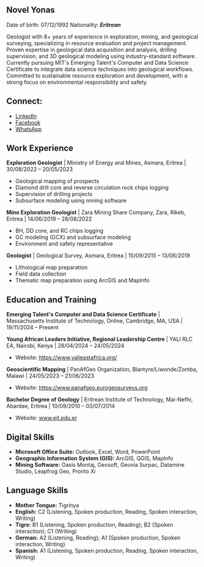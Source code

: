 ## Novel Yonas
Date of birth: 07/12/1992
Nationality: **_Eritrean_** 

Geologist with 8+ years of experience in exploration, mining, and geological surveying, specializing in resource evaluation and project management. Proven expertise in geological data acquisition and analysis, drilling supervision, and 3D geological modeling using industry-standard software. Currently pursuing MIT's Emerging Talent's Computer and Data Science Certificate to integrate data science techniques into geological workflows. Committed to sustainable resource exploration and development, with a strong focus on environmental responsibility and safety.

## Connect:

* [LinkedIn](https://www.linkedin.com/in/novel-ghebretatios-76b1a8278?utm_source=share&utm_campaign=share_via&utm_content=profile&utm_medium=android_app) 
* [Facebook](https://www.facebook.com/profile.php?id=100006034065249)
* [WhatsApp](https://wa.me/qr/B5P237RXUTRKJ1) 

## Work Experience

**Exploration Geologist** | Ministry of Energy and Mines, Asmara, Eritrea | 30/08/2022 – 20/05/2023

* Geological mapping of prospects
* Diamond drill core and reverse circulation rock chips logging
* Supervision of drilling projects
* Subsurface modeling using mining software

**Mine Exploration Geologist** | Zara Mining Share Company, Zara, Rikeb, Eritrea | 14/06/2019 – 28/08/2022

* BH, DD core, and RC chips logging
* GC modeling (GCX) and subsurface modeling
* Environment and safety representative

**Geologist** | Geological Survey, Asmara, Eritrea | 15/09/2015 – 13/06/2019

* Lithological map preparation
* Field data collection
* Thematic map preparation using ArcGIS and MapInfo

## Education and Training

**Emerging Talent's Computer and Data Science Certificate** | Massachusetts Institute of Technology, Online, Cambridge, MA, USA | 19/11/2024 – Present


**Young African Leaders Initiative, Regional Leadership Centre** | YALI RLC EA, Nairobi, Kenya | 28/04/2024 – 24/05/2024

* Website: https://www.yalieastafrica.org/

**Geoscientific Mapping** | PanAfGeo Organization, Blantyre/Liwonde/Zomba, Malawi | 24/05/2023 – 21/06/2023

* Website: https://www.panafgeo.eurogeosurveys.org


**Bachelor Degree of Geology** | Eritrean Institute of Technology, Mai-Nefhi, Abardae, Eritrea | 10/09/2010 – 03/07/2014

* Website: www.eit.edu.er


## Digital Skills

* **Microsoft Office Suite:** Outlook, Excel, Word, PowerPoint
* **Geographic Information System (GIS):** ArcGIS, QGIS, MapInfo
* **Mining Software:** Oasis Montaj, Geosoft, Geovia Surpac, Datamine Studio, Leapfrog Geo, Pronto Xi

## Language Skills

* **Mother Tongue:** Tigrinya
* **English:** C2 (Listening, Spoken production, Reading, Spoken interaction, Writing)
* **Tigre:** B1 (Listening, Spoken production, Reading); B2 (Spoken interaction); C1 (Writing)
* **German:** A2 (Listening, Reading); A1 (Spoken production, Spoken interaction, Writing)
* **Spanish:** A1 (Listening, Spoken production, Reading, Spoken interaction, Writing)
